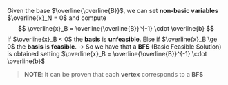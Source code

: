 Given the base $\overline{\overline{B}}$, we can set **non-basic variables** $\overline{x}_N = 0$ and compute 
$$
\overline{x}_B = \overline{\overline{B}}^{-1} \cdot \overline{b}
$$
If $\overline{x}_B < 0$ the **basis** is **unfeasible**.
Else if $\overline{x}_B \ge 0$ the **basis** is **feasible**.
-> So we have that a **BFS** (Basic Feasible Solution) is obtained setting $\overline{x}_B = \overline{\overline{B}}^{-1} \cdot \overline{b}$

> **NOTE**:
> It can be proven that each **vertex** corresponds to a **BFS**
